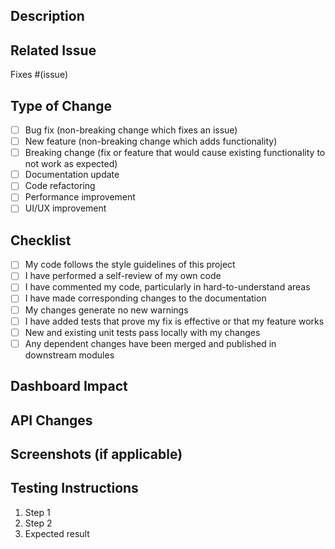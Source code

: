 ## Description
<!-- Provide a brief description of the changes in this pull request -->

## Related Issue
<!-- Link to the issue that this PR addresses (if applicable) -->
Fixes #(issue)

## Type of Change
<!-- Mark the appropriate option with an "x" -->
- [ ] Bug fix (non-breaking change which fixes an issue)
- [ ] New feature (non-breaking change which adds functionality)
- [ ] Breaking change (fix or feature that would cause existing functionality to not work as expected)
- [ ] Documentation update
- [ ] Code refactoring
- [ ] Performance improvement
- [ ] UI/UX improvement

## Checklist
<!-- Mark the items you've completed with an "x" -->
- [ ] My code follows the style guidelines of this project
- [ ] I have performed a self-review of my own code
- [ ] I have commented my code, particularly in hard-to-understand areas
- [ ] I have made corresponding changes to the documentation
- [ ] My changes generate no new warnings
- [ ] I have added tests that prove my fix is effective or that my feature works
- [ ] New and existing unit tests pass locally with my changes
- [ ] Any dependent changes have been merged and published in downstream modules

## Dashboard Impact
<!-- Describe any changes to the dashboard UI or functionality -->

## API Changes
<!-- Describe any changes to the API endpoints or data structure -->

## Screenshots (if applicable)
<!-- Add screenshots to help explain your changes -->

## Testing Instructions
<!-- Provide instructions for testing the changes -->
1. Step 1
2. Step 2
3. Expected result